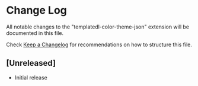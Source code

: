# Change Log

All notable changes to the "templatedl-color-theme-json" extension will be documented in this file.

Check [Keep a Changelog](http://keepachangelog.com/) for recommendations on how to structure this file.

## [Unreleased]

- Initial release
